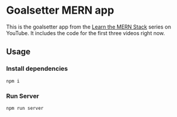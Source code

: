 # Goalsetter MERN app

This is the goalsetter app from the [Learn the MERN Stack](https://www.youtube.com/watch?v=-0exw-9YJBo) series on YouTube. It includes the code for the first three videos right now.

## Usage

### Install dependencies

```
npm i
```

### Run Server

```
npm run server
```
